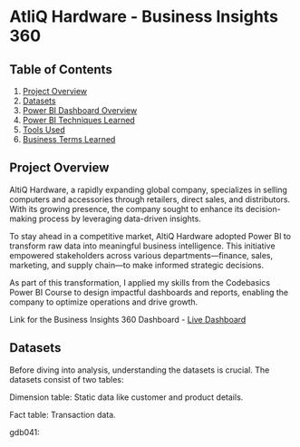 # AtliQ Hardware - Business Insights 360


## Table of Contents

1. [Project Overview](#project-overview)
2. [Datasets](#datasets)
3. [Power BI Dashboard Overview](#power-bi-dashboard-overview)
4. [Power BI Techniques Learned](#power-bi-techniques-learned)
5. [Tools Used](#tools-used)
6. [Business Terms Learned](#business-terms-learned)

## Project Overview

AltiQ Hardware, a rapidly expanding global company, specializes in selling computers and accessories through retailers, direct sales, and distributors. With its growing presence, the company sought to enhance its decision-making process by leveraging data-driven insights.

To stay ahead in a competitive market, AltiQ Hardware adopted Power BI to transform raw data into meaningful business intelligence. This initiative empowered stakeholders across various departments—finance, sales, marketing, and supply chain—to make informed strategic decisions.

As part of this transformation, I applied my skills from the Codebasics Power BI Course to design impactful dashboards and reports, enabling the company to optimize operations and drive growth.

Link for the Business Insights 360 Dashboard - [Live Dashboard](https://app.powerbi.com/view?r=eyJrIjoiZGJiNDcxNWYtYjE2MC00ZTE0LWI1YWUtNDgzMGY2ZDFiZGIxIiwidCI6ImRmODY3OWNkLWE4MGUtNDVkOC05OWFjLWM4M2VkN2ZmOTVhMCJ9)

## Datasets

Before diving into analysis, understanding the datasets is crucial. The datasets consist of two tables:

Dimension table: Static data like customer and product details.

Fact table: Transaction data.

gdb041:
